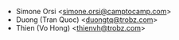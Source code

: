 - Simone Orsi \<<simone.orsi@camptocamp.com>\>
- Duong (Tran Quoc) \<<duongtq@trobz.com>\>
- Thien (Vo Hong) \<<thienvh@trobz.com>\>
